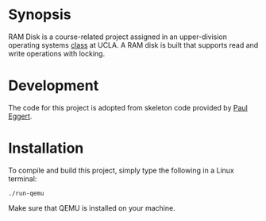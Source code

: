 # Synopsis

RAM Disk is a course-related project assigned in an upper-division operating systems <a href="https://sa.ucla.edu/ro/Public/SOC/Results/ClassDetail?term_cd=15W&subj_area_cd=COM%20SCI&crs_catlg_no=0111%20%20%20%20&class_id=187336200&class_no=%20001%20%20" target="_blank" title="COM SCI 111">class</a> at UCLA. A RAM disk is built that supports read and write operations with locking.

# Development

The code for this project is adopted from skeleton code provided by <a href="https://github.com/eggert" target="_blank">Paul Eggert</a>.

# Installation

To compile and build this project, simply type the following in a Linux terminal:

    ./run-qemu

Make sure that QEMU is installed on your machine. 
